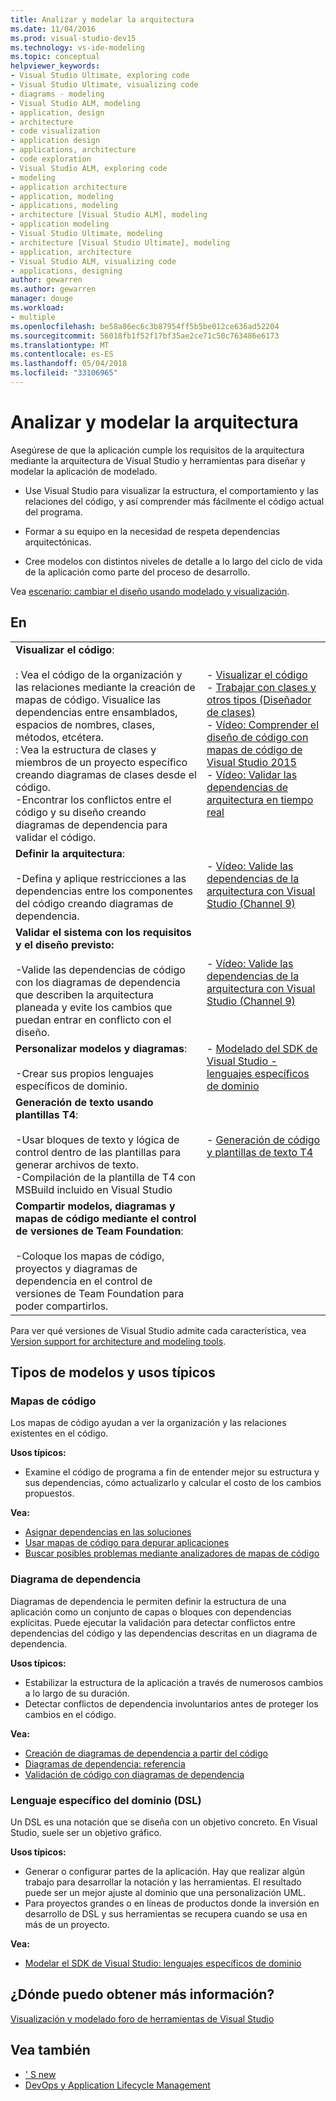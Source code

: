 ```yaml
---
title: Analizar y modelar la arquitectura
ms.date: 11/04/2016
ms.prod: visual-studio-dev15
ms.technology: vs-ide-modeling
ms.topic: conceptual
helpviewer_keywords:
- Visual Studio Ultimate, exploring code
- Visual Studio Ultimate, visualizing code
- diagrams - modeling
- Visual Studio ALM, modeling
- application, design
- architecture
- code visualization
- application design
- applications, architecture
- code exploration
- Visual Studio ALM, exploring code
- modeling
- application architecture
- application, modeling
- applications, modeling
- architecture [Visual Studio ALM], modeling
- application modeling
- Visual Studio Ultimate, modeling
- architecture [Visual Studio Ultimate], modeling
- application, architecture
- Visual Studio ALM, visualizing code
- applications, designing
author: gewarren
ms.author: gewarren
manager: douge
ms.workload:
- multiple
ms.openlocfilehash: be58a86ec6c3b87954ff5b5be012ce636ad52204
ms.sourcegitcommit: 56018fb1f52f17bf35ae2ce71c50c763486e6173
ms.translationtype: MT
ms.contentlocale: es-ES
ms.lasthandoff: 05/04/2018
ms.locfileid: "33106965"
---
```

# <a name="analyze-and-model-your-architecture"></a>Analizar y modelar la arquitectura
Asegúrese de que la aplicación cumple los requisitos de la arquitectura mediante la arquitectura de Visual Studio y herramientas para diseñar y modelar la aplicación de modelado.

* Use Visual Studio para visualizar la estructura, el comportamiento y las relaciones del código, y así comprender más fácilmente el código actual del programa.

* Formar a su equipo en la necesidad de respeta dependencias arquitectónicas.

* Cree modelos con distintos niveles de detalle a lo largo del ciclo de vida de la aplicación como parte del proceso de desarrollo.

Vea [escenario: cambiar el diseño usando modelado y visualización](../modeling/scenario-change-your-design-using-visualization-and-modeling.md).

## <a name="to"></a>En

|||
|-|-|
|**Visualizar el código**:<br /><br /> : Vea el código de la organización y las relaciones mediante la creación de mapas de código. Visualice las dependencias entre ensamblados, espacios de nombres, clases, métodos, etcétera.<br />: Vea la estructura de clases y miembros de un proyecto específico creando diagramas de clases desde el código.<br />-Encontrar los conflictos entre el código y su diseño creando diagramas de dependencia para validar el código.|-   [Visualizar el código](../modeling/visualize-code.md)<br />-   [Trabajar con clases y otros tipos (Diseñador de clases)](../ide/working-with-classes-and-other-types-class-designer.md)<br />-   [Vídeo: Comprender el diseño de código con mapas de código de Visual Studio 2015](https://channel9.msdn.com/Events/Visual-Studio/Connect-event-2015/502)<br />-   [Vídeo: Validar las dependencias de arquitectura en tiempo real](https://sec.ch9.ms/sessions/69613110-c334-4f25-bb36-08e5a93456b5/170ValidateArchitectureDependenciesWithVisualStudio.mp4)|
|**Definir la arquitectura**:<br /><br /> -Defina y aplique restricciones a las dependencias entre los componentes del código creando diagramas de dependencia.|-   [Vídeo: Valide las dependencias de la arquitectura con Visual Studio (Channel 9)](https://channel9.msdn.com/Events/Connect/2016/170)|
|**Validar el sistema con los requisitos y el diseño previsto:**<br /><br /> -Valide las dependencias de código con los diagramas de dependencia que describen la arquitectura planeada y evite los cambios que puedan entrar en conflicto con el diseño.|-   [Vídeo: Valide las dependencias de la arquitectura con Visual Studio (Channel 9)](https://channel9.msdn.com/Events/Connect/2016/170)|
|**Personalizar modelos y diagramas**:<br /><br /> -Crear sus propios lenguajes específicos de dominio.|-   [Modelado del SDK de Visual Studio - lenguajes específicos de dominio](../modeling/modeling-sdk-for-visual-studio-domain-specific-languages.md)|
|**Generación de texto usando plantillas T4**:<br /><br /> -Usar bloques de texto y lógica de control dentro de las plantillas para generar archivos de texto.<br /> -Compilación de la plantilla de T4 con MSBuild incluido en Visual Studio|-   [Generación de código y plantillas de texto T4](../modeling/code-generation-and-t4-text-templates.md)|
|**Compartir modelos, diagramas y mapas de código mediante el control de versiones de Team Foundation**:<br /><br /> -Coloque los mapas de código, proyectos y diagramas de dependencia en el control de versiones de Team Foundation para poder compartirlos.| |

Para ver qué versiones de Visual Studio admite cada característica, vea [Version support for architecture and modeling tools](../modeling/what-s-new-for-design-in-visual-studio.md#VersionSupport).

## <a name="types-of-models-and-typical-uses"></a>Tipos de modelos y usos típicos

### <a name="code-maps"></a>Mapas de código
Los mapas de código ayudan a ver la organización y las relaciones existentes en el código.

**Usos típicos:**

-   Examine el código de programa a fin de entender mejor su estructura y sus dependencias, cómo actualizarlo y calcular el costo de los cambios propuestos.

**Vea:**

-   [Asignar dependencias en las soluciones](../modeling/map-dependencies-across-your-solutions.md)
-   [Usar mapas de código para depurar aplicaciones](../modeling/use-code-maps-to-debug-your-applications.md)
-   [Buscar posibles problemas mediante analizadores de mapas de código](../modeling/find-potential-problems-using-code-map-analyzers.md)

### <a name="dependency-diagram"></a>Diagrama de dependencia
Diagramas de dependencia le permiten definir la estructura de una aplicación como un conjunto de capas o bloques con dependencias explícitas. Puede ejecutar la validación para detectar conflictos entre dependencias del código y las dependencias descritas en un diagrama de dependencia.

**Usos típicos:**

-   Estabilizar la estructura de la aplicación a través de numerosos cambios a lo largo de su duración.
-   Detectar conflictos de dependencia involuntarios antes de proteger los cambios en el código.

**Vea:**

-   [Creación de diagramas de dependencia a partir del código](../modeling/create-layer-diagrams-from-your-code.md)
-   [Diagramas de dependencia: referencia](../modeling/layer-diagrams-reference.md)
-   [Validación de código con diagramas de dependencia](../modeling/validate-code-with-layer-diagrams.md)

### <a name="domain-specific-language-dsl"></a>Lenguaje específico del dominio (DSL)
Un DSL es una notación que se diseña con un objetivo concreto. En Visual Studio, suele ser un objetivo gráfico.

**Usos típicos:**

-   Generar o configurar partes de la aplicación. Hay que realizar algún trabajo para desarrollar la notación y las herramientas. El resultado puede ser un mejor ajuste al dominio que una personalización UML.
-   Para proyectos grandes o en líneas de productos donde la inversión en desarrollo de DSL y sus herramientas se recupera cuando se usa en más de un proyecto.

**Vea:**

-   [Modelar el SDK de Visual Studio: lenguajes específicos de dominio](../modeling/modeling-sdk-for-visual-studio-domain-specific-languages.md)

## <a name="where-can-i-get-more-information"></a>¿Dónde puedo obtener más información?

[Visualización y modelado foro de herramientas de Visual Studio](http://go.microsoft.com/fwlink/?LinkId=184720)

## <a name="see-also"></a>Vea también

- [' S new](../modeling/what-s-new-for-design-in-visual-studio.md)
- [DevOps y Application Lifecycle Management](http://msdn.microsoft.com/Library/74a1f71d-7f23-4c71-8fd7-89ede614fab6)
